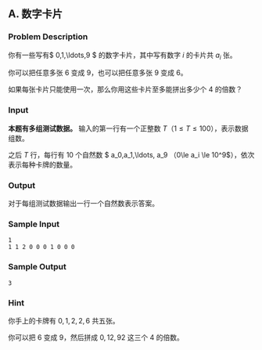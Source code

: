 ## A. 数字卡片

### Problem Description

你有一些写有$ 0,1,\ldots,9 $ 的数字卡片，其中写有数字 $i$ 的卡片共 $a_i$ 张。

你可以把任意多张 $6$ 变成 $9$，也可以把任意多张 $9$ 变成 $6$。

如果每张卡片只能使用一次，那么你用这些卡片至多能拼出多少个 $4$ 的倍数？

### Input

**本题有多组测试数据。** 输入的第一行有一个正整数 $T$（$1\le T\le 100$），表示数据组数。

之后 $T$ 行，每行有 $10$ 个自然数 $ a_0,a_1,\ldots, a_9 $（$0\le a_i \le 10^9$），依次表示每种卡牌的数量。

### Output

对于每组测试数据输出一行一个自然数表示答案。

### Sample Input

```plain
1
1 1 2 0 0 0 1 0 0 0
```

### Sample Output

```plain
3
```

### Hint

你手上的卡牌有 $0,1,2,2,6$ 共五张。

你可以把 $6$ 变成 $9$，然后拼成 $0,12,92$ 这三个 $4$ 的倍数。

